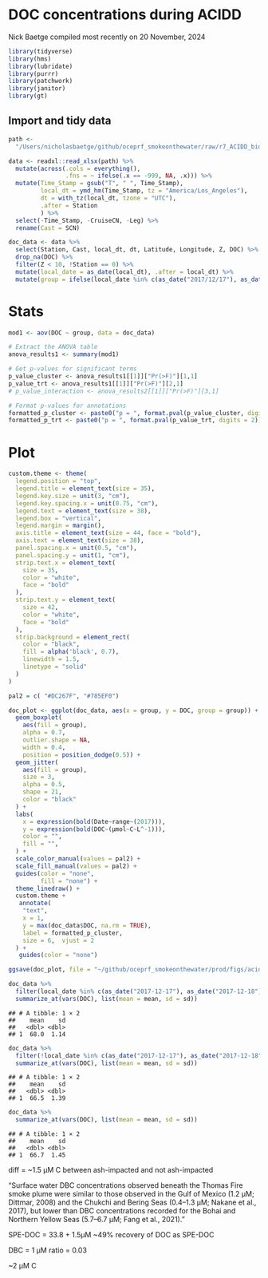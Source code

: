 DOC concentrations during ACIDD
================
Nick Baetge
compiled most recently on 20 November, 2024

``` r
library(tidyverse)
library(hms)
library(lubridate)
library(purrr)
library(patchwork)
library(janitor)
library(gt)
```

## Import and tidy data

``` r
path <-
  "/Users/nicholasbaetge/github/oceprf_smokeonthewater/raw/r7_ACIDD_biogeochem_data_.xlsx"
```

``` r
data <- readxl::read_xlsx(path) %>%
  mutate(across(.cols = everything(),
                .fns = ~ ifelse(.x == -999, NA, .x))) %>% 
  mutate(Time_Stamp = gsub("T", " ", Time_Stamp),
         local_dt = ymd_hm(Time_Stamp, tz = "America/Los_Angeles"),
         dt = with_tz(local_dt, tzone = "UTC"),
         .after = Station
         ) %>% 
  select(-Time_Stamp, -CruiseCN, -Leg) %>% 
  rename(Cast = SCN)

doc_data <- data %>% 
  select(Station, Cast, local_dt, dt, Latitude, Longitude, Z, DOC) %>% 
  drop_na(DOC) %>% 
  filter(Z < 10, !Station == 0) %>% 
  mutate(local_date = as_date(local_dt), .after = local_dt) %>% 
  mutate(group = ifelse(local_date %in% c(as_date("2017/12/17"), as_date("2017-12-18")), "12/17 - 12/18", "12/19 - 12/22")  )
```

# Stats

``` r
mod1 <- aov(DOC ~ group, data = doc_data)

# Extract the ANOVA table
anova_results1 <- summary(mod1)

# Get p-values for significant terms
p_value_cluster <- anova_results1[[1]]["Pr(>F)"][1,1]
p_value_trt <- anova_results1[[1]]["Pr(>F)"][2,1]
# p_value_interaction <- anova_results2[[1]]["Pr(>F)"][3,1]

# Format p-values for annotations
formatted_p_cluster <- paste0("p = ", format.pval(p_value_cluster, digits = 2))
formatted_p_trt <- paste0("p = ", format.pval(p_value_trt, digits = 2))
```

# Plot

``` r
custom.theme <- theme(
  legend.position = "top",
  legend.title = element_text(size = 35),
  legend.key.size = unit(3, "cm"),
  legend.key.spacing.x = unit(0.75, "cm"),
  legend.text = element_text(size = 38),
  legend.box = "vertical",
  legend.margin = margin(),
  axis.title = element_text(size = 44, face = "bold"),
  axis.text = element_text(size = 38),
  panel.spacing.x = unit(0.5, "cm"),
  panel.spacing.y = unit(1, "cm"),
  strip.text.x = element_text(
    size = 35,
    color = "white",
    face = "bold"
  ),
  strip.text.y = element_text(
    size = 42,
    color = "white",
    face = "bold"
  ),
  strip.background = element_rect(
    color = "black",
    fill = alpha('black', 0.7),
    linewidth = 1.5,
    linetype = "solid"
  )
)

pal2 = c( "#DC267F", "#785EF0")
```

``` r
doc_plot <- ggplot(doc_data, aes(x = group, y = DOC, group = group)) +
  geom_boxplot(
    aes(fill = group),
    alpha = 0.7,
    outlier.shape = NA,
    width = 0.4,
    position = position_dodge(0.5)) +
  geom_jitter(
    aes(fill = group),
    size = 3,
    alpha = 0.5, 
    shape = 21,
    color = "black"
  ) +
  labs(
    x = expression(bold(Date~range~(2017))),
    y = expression(bold(DOC~(µmol~C~L^-1))),
    color = "",
    fill = "",
  ) +
  scale_color_manual(values = pal2) +
  scale_fill_manual(values = pal2) +
  guides(color = "none",
         fill = "none") +
  theme_linedraw() +
  custom.theme +
   annotate(
    "text",
    x = 1,
    y = max(doc_data$DOC, na.rm = TRUE),
    label = formatted_p_cluster,
    size = 6,  vjust = 2
  ) +
   guides(color = "none")

ggsave(doc_plot, file = "~/github/oceprf_smokeonthewater/prod/figs/acidd_doc.svg", width = 12, height = 10)
```

``` r
doc_data %>% 
  filter(local_date %in% c(as_date("2017-12-17"), as_date("2017-12-18"))) %>% 
  summarize_at(vars(DOC), list(mean = mean, sd = sd))
```

    ## # A tibble: 1 × 2
    ##    mean    sd
    ##   <dbl> <dbl>
    ## 1  68.0  1.14

``` r
doc_data %>% 
  filter(!local_date %in% c(as_date("2017-12-17"), as_date("2017-12-18"))) %>% 
  summarize_at(vars(DOC), list(mean = mean, sd = sd))
```

    ## # A tibble: 1 × 2
    ##    mean    sd
    ##   <dbl> <dbl>
    ## 1  66.5  1.39

``` r
doc_data %>% 
  summarize_at(vars(DOC), list(mean = mean, sd = sd))
```

    ## # A tibble: 1 × 2
    ##    mean    sd
    ##   <dbl> <dbl>
    ## 1  66.7  1.45

diff = ~1.5 µM C between ash-impacted and not ash-impacted

“Surface water DBC concentrations observed beneath the Thomas Fire smoke
plume were similar to those observed in the Gulf of Mexico (1.2 μM;
Dittmar, 2008) and the Chukchi and Bering Seas (0.4–1.3 μM; Nakane et
al., 2017), but lower than DBC concentrations recorded for the Bohai and
Northern Yellow Seas (5.7–6.7 μM; Fang et al., 2021).”

SPE-DOC = 33.8 + 1.5µM ~49% recovery of DOC as SPE-DOC

DBC = 1 µM ratio = 0.03

~2 µM C
